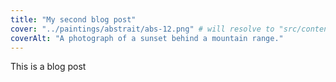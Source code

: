 ```yaml
---
title: "My second blog post"
cover: "../paintings/abstrait/abs-12.png" # will resolve to "src/content/blog/firstblogcover.jpeg"
coverAlt: "A photograph of a sunset behind a mountain range."
---
```


This is a blog post